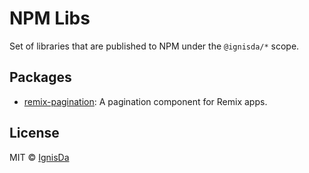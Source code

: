 # NPM Libs

Set of libraries that are published to NPM under the `@ignisda/*` scope.

## Packages

- [remix-pagination](packages/remix-pagination): A pagination component for Remix apps.

## License

MIT © [IgnisDa](https://github.com/ignisda)
